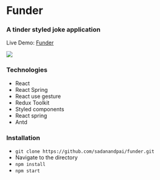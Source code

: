 # Funder
### A tinder styled joke application

Live Demo: <a href="https://sadanandpai.github.io/funder/build/">Funder</a>

<a href="https://sadanandpai.github.io/funder/build/">
  <img src="https://github.com/sadanandpai/funder/blob/master/cover.png" />
</a>
<br/>

### Technologies
- React
- React Spring
- React use gesture
- Redux Toolkit
- Styled components
- React spring
- Antd

### Installation
- `git clone https://github.com/sadanandpai/funder.git`
- Navigate to the directory
- `npm install`
- `npm start`
